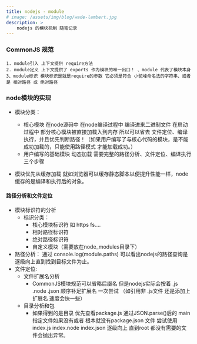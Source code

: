 ```yaml
---
title: nodejs - module
# image: /assets/img/blog/wade-lambert.jpg
description: >
    nodejs 的模块机制 随笔记录
---
```


### CommonJS 规范
    1. module引入 上下文提供 require方法
    2. module定义 上下文提供了 exports 作为模块的唯一出口！ 、module 代表了模块本身
    3、module标识 模块标识是就是require的参数 它必须是符合 小驼峰命名法的字符串、或者是 相对路径 或 绝对路径

### node模块的实现

- 模块分类：
    - 核心模块 在node源码中 在node编译过程中 编译进来二进制文件 在启动过程中 部分核心模块被直接加载入到内存 所以可以省去 文件定位、编译执行，并且优先判断路径！（如果用户编写了与核心代码的模块，是不能成功加载的，只能使用路径模式 才能加载成功。）
    - 用户编写的基础模块 动态加载 需要完整的路径分析、文件定位、编译执行 三个步骤

- 模块优先从缓存加载 就如浏览器可以缓存静态脚本以便提升性能一样，node缓存的是编译和执行后的对象。

#### 路径分析和文件定位

- 模块标识符的分析
    - 标识分类：
        - 核心模块标识符 如 https fs....
        - 相对路径标识符
        - 绝对路径标识符
        - 自定义模块（需要放在node_modules目录下）
- 路径分析：
    通过 console.log(module.paths) 可以看出nodejs的路径查询是逐级向上直到找到目标文件为止。
- 文件定位:
    - 文件扩展名分析
        - CommonJS模块规范可以省略后缀名 但是nodejs实际会按着 .js .node .json 顺序补足扩展名 一次尝试 （如引用非 .js文件 还是添加上扩展名 速度会快一些）  
    - 目录分析和包
        - 如果得到的是目录 优先查看package.js 通过JSON.parse()后的 main 指定文件如果没有或者 根本就没有package.json 文件 尝试使用 index.js index.node  index.json 逐级向上 直到root 都没有需要的文件会抛出异常。































